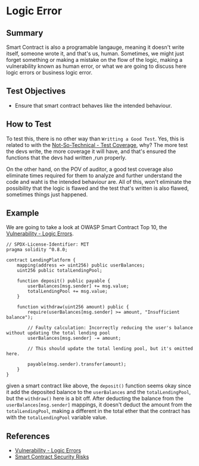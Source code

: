 # Logic Error

## Summary

Smart Contract is also a programable langauge, meaning it doesn't write itself, someone wrote it, and that's us, human. Sometimes, we might just forget something or making a mistake on the flow of the logic, making a vulnerability known as human error, or what we are going to discuss here logic errors or business logic error.

## Test Objectives

- Ensure that smart contract behaves like the intended behaviour.

## How to Test

To test this, there is no other way than `Writting a Good Test`. Yes, this is related to with the [Not-So-Technical - Test Coverage](../Not%20so%20Technical/[NTT-05]%20-%20Test%20Coverage.md#test-coverage), why? The more test the devs write, the more coverage it will have, and that's ensured the functions that the devs had written ,run properly.

On the other hand, on the POV of auditor, a good test coverage also eliminate times required for them to analyze and further understand the code and waht is the intended behaviour are. All of this, won't eliminate the possibility that the logic is flawed and the test that's written is also flawed, sometimes things just happened.

## Example

We are going to take a look at OWASP Smart Contract Top 10, the [Vulnerability - Logic Errors](https://owasp.org/www-project-smart-contract-top-10/2023/en/src/SC07-logic-errors.html).

```solidity
// SPDX-License-Identifier: MIT
pragma solidity ^0.8.0;

contract LendingPlatform {
    mapping(address => uint256) public userBalances;
    uint256 public totalLendingPool;

    function deposit() public payable {
        userBalances[msg.sender] += msg.value;
        totalLendingPool += msg.value;
    }

    function withdraw(uint256 amount) public {
        require(userBalances[msg.sender] >= amount, "Insufficient balance");
        
        // Faulty calculation: Incorrectly reducing the user's balance without updating the total lending pool
        userBalances[msg.sender] -= amount;
        
        // This should update the total lending pool, but it's omitted here.
        
        payable(msg.sender).transfer(amount);
    }
}
```

given a smart contract like above, the `deposit()` function seems okay since it add the deposited balance to the `userBalances` and the `totalLendingPool`, but the `withdraw()` here is a bit off. After deducting the balance from the `userBalances[msg.sender]` mappings, it doesn't deduct the amount from the `totalLendingPool`, making a different in the total ether that the contract has with the `totalLendingPool` variable value.

## References
- [Vulnerability - Logic Errors](https://owasp.org/www-project-smart-contract-top-10/2023/en/src/SC07-logic-errors.html)
- [Smart Contract Security Risks](https://www.cobalt.io/blog/smart-contract-security-risks#:~:text=7.-,Logic%20Errors%20(Business%20Logic%20Vulnerabilities),funds%20or%20misallocation%20of%20tokens.)
